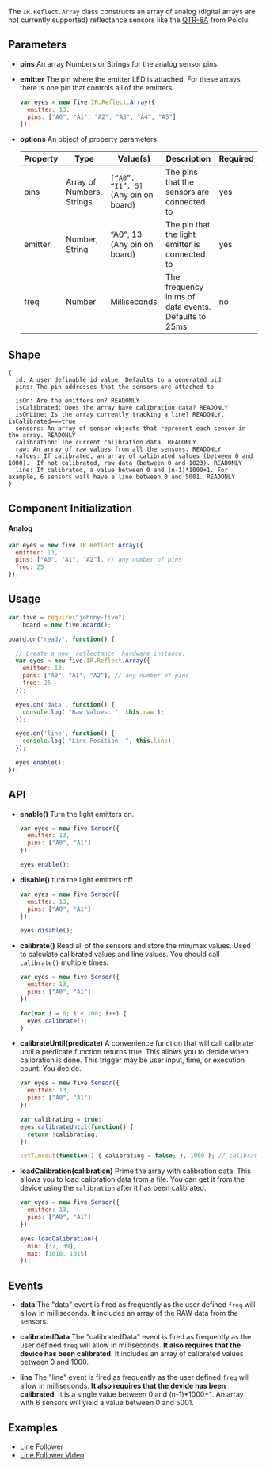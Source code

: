 The `IR.Reflect.Array` class constructs an array of analog (digital arrays are not currently supported) reflectance sensors like the [QTR-8A](http://www.pololu.com/product/960) from Pololu.

## Parameters

- **pins** An array Numbers or Strings for the analog sensor pins.

- **emitter** The pin where the emitter LED is attached.  For these arrays, there is one pin that controls all of the emitters.

  ```js
  var eyes = new five.IR.Reflect.Array({
    emitter: 13,
    pins: ["A0", "A1", "A2", "A3", "A4", "A5"]
  });
  ```

- **options** An object of property parameters.

  | Property | Type                    | Value(s)                           | Description                                          | Required |
  |---------------|-------------------------|------------------------------------|------------------------------------------------------|----------|
  | pins          | Array of Numbers, Strings | `[“A0”, “I1”, 5]` (Any pin on board) | The pins that the sensors are connected to           | yes      |
  | emitter       | Number, String          | “A0”, 13 (Any pin on board)        | The pin that the light emitter is connected to       | yes      |
  | freq          | Number                  | Milliseconds                       | The frequency in ms of data events. Defaults to 25ms | no       |


## Shape

```
{
  id: A user definable id value. Defaults to a generated uid
  pins: The pin addresses that the sensors are attached to

  isOn: Are the emitters on? READONLY
  isCalibrated: Does the array have calibration data? READONLY
  isOnLine: Is the array currently tracking a line? READONLY, isCalibrated===true
  sensors: An array of sensor objects that represent each sensor in the array. READONLY
  calibration: The current calibration data. READONLY
  raw: An array of raw values from all the sensors. READONLY
  values: If calibrated, an array of calibrated values (between 0 and 1000).  If not calibrated, raw data (between 0 and 1023). READONLY
  line: If calibrated, a value between 0 and (n-1)*1000+1. For example, 6 sensors will have a line between 0 and 5001. READONLY
}
```

## Component Initialization

#### Analog

```js
var eyes = new five.IR.Reflect.Array({
  emitter: 13,
  pins: ["A0", "A1", "A2"], // any number of pins
  freq: 25
});
```


## Usage
```js
var five = require("johnny-five"),
    board = new five.Board();

board.on("ready", function() {

  // Create a new `reflectance` hardware instance.
  var eyes = new five.IR.Reflect.Array({
    emitter: 13,
    pins: ["A0", "A1", "A2"], // any number of pins
    freq: 25
  });

  eyes.on('data', function() {
    console.log( "Raw Values: ", this.raw );
  });

  eyes.on('line', function() {
    console.log( "Line Position: ", this.line);
  });

  eyes.enable();
});
```


## API

- **enable()** Turn the light emitters on.

  ```js
  var eyes = new five.Sensor({
    emitter: 13,
    pins: ["A0", "A1"]
  });

  eyes.enable();
  ```

- **disable()** turn the light emitters off

  ```js
  var eyes = new five.Sensor({
    emitter: 13,
    pins: ["A0", "A1"]
  });

  eyes.disable();
  ```

- **calibrate()** Read all of the sensors and store the min/max values.  Used to calculate calibrated values and line values.  You should call `calibrate()` multiple times.

  ```js
  var eyes = new five.Sensor({
    emitter: 13,
    pins: ["A0", "A1"]
  });

  for(var i = 0; i < 100; i++) {
    eyes.calibrate();
  }
  ```

- **calibrateUntil(predicate)** A convenience function that will call calibrate until a predicate function returns true.  This allows you to decide when calibration is done.  This trigger may be user input, time, or execution count.  You decide.

  ```js
  var eyes = new five.Sensor({
    emitter: 13,
    pins: ["A0", "A1"]
  });

  var calibrating = true;
  eyes.calibrateUntil(function() {
    return !calibrating;
  });

  setTimeout(function() { calibrating = false; }, 1000 ); // calibrate for one second
  ```

- **loadCalibration(calibration)** Prime the array with calibration data.  This allows you to load calibration data from a file.  You can get it from the device using the `calibration` after it has been calibrated.

  ```js
  var eyes = new five.Sensor({
    emitter: 13,
    pins: ["A0", "A1"]
  });

  eyes.loadCalibration({
    min: [37, 39],
    max: [1010, 1015]
  });
  ```

## Events

- **data** The "data" event is fired as frequently as the user defined `freq` will allow in milliseconds. It includes an array of the RAW data from the sensors.

- **calibratedData** The "calibratedData" event is fired as frequently as the user defined `freq` will allow in milliseconds.  **It also requires that the device has been calibrated**.  It includes an array of calibrated values between 0 and 1000.

- **line** The "line" event is fired as frequently as the user defined `freq` will allow in milliseconds.  **It also requires that the devide has been calibrated**.  It is a single value between 0 and (n-1)*1000+1.  An array with 6 sensors will yield a value between 0 and 5001.

<!--remove-start-->
## Examples
- [Line Follower](https://github.com/rwaldron/johnny-five/blob/master/eg/line-follower.js)
- [Line Follower Video](https://www.youtube.com/watch?v=i6n4CwqQer0)

<!--remove-end-->